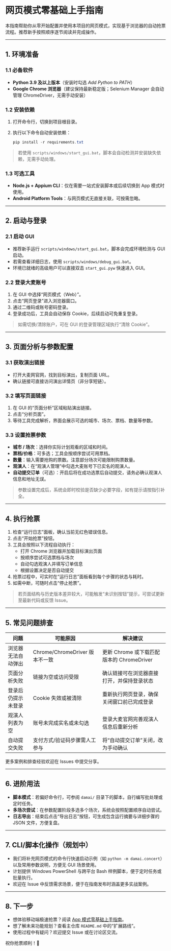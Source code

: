 # 网页模式零基础上手指南

本指南帮助你从零开始配置并使用本项目的网页模式，实现基于浏览器的自动抢票流程。推荐新手按照顺序逐节阅读并完成操作。

---

## 1. 环境准备

### 1.1 必备软件

- **Python 3.9 及以上版本**（安装时勾选 *Add Python to PATH*）
- **Google Chrome 浏览器**（建议保持最新稳定版；Selenium Manager 会自动管理 ChromeDriver，无需手动安装）

### 1.2 安装依赖

1. 打开命令行，切换到项目根目录。
2. 执行以下命令自动安装依赖：

    ```powershell
    pip install -r requirements.txt
    ```

> 若使用 `scripts/windows/start_gui.bat`，脚本会自动检测并安装缺失依赖，无需手动处理。

### 1.3 可选工具

- **Node.js + Appium CLI**：仅在需要一站式安装脚本或后续切换到 App 模式时使用。
- **Android Platform Tools**：与网页模式无直接关联，可按需忽略。

---

## 2. 启动与登录

### 2.1 启动 GUI

- 推荐新手运行 `scripts/windows/start_gui.bat`，脚本会完成环境检测与 GUI 启动。
- 若需查看详细日志，使用 `scripts/windows/debug_gui.bat`。
- 环境已就绪的高级用户可以直接双击 `start_gui.pyw` 快速进入 GUI。

### 2.2 登录大麦账号

1. 在 GUI 中选择“网页模式（Web）”。
2. 点击“网页登录”进入浏览器窗口。
3. 通过二维码或账号密码登录。
4. 登录成功后，工具会自动保存 Cookie，后续启动可免重复登录。

> 如需切换/清除账户，可在 GUI 的登录管理区域执行“清除 Cookie”。

---

## 3. 页面分析与参数配置

### 3.1 获取演出链接

- 打开大麦网官网，找到目标演出，复制页面 URL。
- 确认链接可直接访问演出详情页（非分享短链）。

### 3.2 填写页面链接

1. 在 GUI 的“页面分析”区域粘贴演出链接。
2. 点击“分析页面”。
3. 等待工具完成解析，界面会展示可选的城市、场次、票档、数量等参数。

### 3.3 设置抢票参数

- **城市 / 场次**：选择你实际计划观看的区域和时间。
- **票档/价格**：可多选；工具会按顺序尝试可用票档。
- **数量**：输入需要抢购的票数。注意部分场次可能限制购票数量。
- **观演人**：在“观演人管理”中勾选大麦账号下已实名的观演人。
- **自动提交订单**（可选）：开启后将在成功选票后自动提交，请务必确认观演人信息和地址无误。

> 参数设置完成后，系统会即时校验是否缺少必要字段，如有提示请按指引补全。

---

## 4. 执行抢票

1. 检查“运行日志”面板，确认当前无红色错误信息。
2. 点击“开始抢票”按钮。
3. 工具会按照以下流程自动执行：
   - 打开 Chrome 浏览器并加载目标演出页面
   - 按顺序尝试可选票档与场次
   - 自动勾选观演人并填写订单信息
   - 根据设置决定是否自动提交
4. 抢票过程中，可实时在“运行日志”面板看到每个步骤的状态与耗时。
5. 如需中断，可随时点击“停止抢票”。

> 若页面结构与历史版本差异较大，可能触发“未识别按钮”提示，可尝试更新至最新代码或反馈 Issue。

---

## 5. 常见问题排查

| 问题 | 可能原因 | 解决建议 |
| --- | --- | --- |
| 浏览器无法自动弹出 | Chrome/ChromeDriver 版本不一致 | 更新 Chrome 或下载匹配版本的 ChromeDriver |
| 页面分析失败 | 链接为空或访问受限 | 确认链接可在浏览器直接打开，并保持登录状态 |
| 登录后仍提示未登录 | Cookie 失效或被清除 | 重新执行网页登录，确保关闭窗口前已完成登录 |
| 观演人列表为空 | 账号未完成实名或未勾选 | 登录大麦官网完善观演人信息后重新分析 |
| 自动提交失败 | 支付方式/验证码步骤需人工参与 | 将“自动提交订单”关闭，改为手动确认 |

更多案例和排查经验欢迎在 Issues 中提交分享。

---

## 6. 进阶用法

- **脚本模式**：若偏好命令行，可参阅 `damai/` 目录下的脚本，自行编写批处理或定时任务。
- **多场次尝试**：在参数配置阶段多选多个场次，系统会按照配置顺序自动尝试。
- **日志导出**：结束后点击“导出日志”按钮，可生成包含运行摘要与详细步骤的 JSON 文件，方便复盘。

---

## 7. CLI/脚本化操作（规划中）

- 我们将补充网页模式的命令行快速启动示例（如 `python -m damai.concert`）以及常用参数说明，方便无 GUI 场景使用。
- 计划提供 Windows PowerShell 与跨平台 Bash 样例脚本，便于定时任务或批量执行。
- 欢迎在 Issue 中反馈需求场景，便于在指南发布时涵盖更多实战案例。

---

## 8. 下一步

- 想体验移动端极速抢票？阅读 [App 模式零基础上手指南](APP_MODE_README.md)。
- 想了解未来功能规划？查看主仓库 `README.md` 中的“扩展路线”。
- 使用过程中有疑问？欢迎提交 Issue 或在讨论区交流。

祝你抢票顺利！🎫
